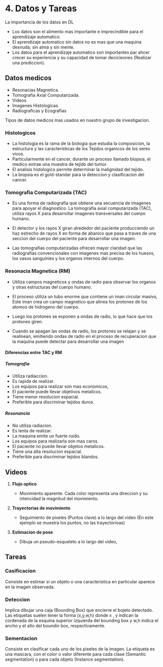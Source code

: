 # 4. Datos y Tareas

La importancia de los datos en DL

* Los datos son el alimento mas importante e imprecindible para el aprendizaje automatico.
* El aprendizaje automatico sin datos no es mas que una maquina desnuda, sin alma y sin mente.
* Los datos para el aprendizaje automatico son importantes par ahcer crecer su experiencia y su capacidad de tomar decicieones (Realizar una prediccion).

## Datos medicos

* Resonacias Magnetica.
* Tomografia Axial Computarizada.
* Videos
* Imagenes Histologicas
* Radiograficas y Ecografias

Tipos de datos medicos mas usados en nuestro grupo de investigacion.

### Histologicos

* La histologia es la rama de la biologia que estudia la composicion, la estructura y las caracteristicas de los Tejidos organicos de los seres vivos.
* Particularmente en  el cancer, durante un proceso llamado biopsia, el medico extrae una muestra de tejido del tumor.
* El analisis histologico permite determinar la malignidad del tejido.
* La biopsia es el gold-standar para la deteccion y clasificacion del cancer.

### Tomografia Computarizada (TAC)

* Es una forma de radiografia que obtiene una secuencia de imagenes para apoyar el diagnostico. La tomografia axial computarizada (TAC), utiliza rayos X para desarrollar imagenes transversales del cuerpo humano.

* El detector y los rayos X giran alrededor del paciente producciendo un haz  estrecho de rayos X en forma de abanico que pasa a traves de una seccion del cuerpo del paciente para desarrollar una imagen.

* Las tomografias computarizadas ofrecen mayor claridad que las radiografias convencionales con imagenes mas precisa de los huesos, los vasos sanguinies y los organos internos del cuerpo.

### Resonacia Magnetica (RM)

* Utiliza campos magneticos y ondas de radio para observar los organos y otras estructuras del cuerpo humano.

* El proceso utiliza un tubo enorme que contiene un iman circular masivo, Este iman crea un campo magnetico que alinea los protones de los atomos de hidrogeno del cuerpo.

*  Luego los protones se exponen a ondas de radio, lo que hace que los protones giren.

* Cuando se apagan las ondas de radio, los protones se relajan y se realinean, emitiendo ondas de radio en el proceso de recuperacion que la maquina puede detectar para desarrollar una imagen


#### Diferencias entre TAC y RM

##### Tomografia

* Utiliza radiaccion.
* Es rapida de realizar.
* Los equipos para realizar son mas economicos,
* El paciente puede llevar objetivos metalicos.
* Tiene menor resolucion espacial.
* Preferible para discriminar tejidos duros.

##### Resonancia

* No utiliza radiacion.
* Es lenta de realizar.
* La maquina emite un fuerte ruido.
* Los equipos para realizarla son mas caros.
* El paciente no puede llevar objetos metalicos.
* Tiene una alta resolucion espacial.
* Preferible para discriminar tejidos blandos.


## Videos

1. **Flujo optico**

    * Movimiento aparente. Cada color representa una direccion y su intencidad la magnitud del movimiento.
    
2. **Trayectorias de movimiento**

    * Seguimiento de pixeles (Puntos clave) a lo largo del video (En este ejemplo se muestra los puntos, no las trayectorioas)
    
3. **Estimacion de pose**
    
    * Dibuja un pseudo-esqueleto a lo largo del video,
    

## Tareas

### Casificacion

Consiste en estimar si un objeto o una caracteristica en particular aparece en la imagen observada.

### Deteccion

Implica dibujar una caja (Bounding Box) que encierre el bojeto detectado.
Las etiquetas suelen tener la forma (x,y,w,h) donde x , y indican la cordenada de la esquina superior izquierda del bounding box y w,h indica el ancho y el alto del boundin box, respectivamente.

### Sementacion

Consiste en clasificar cada uno de los pixeles de la imagen.
La etiqueta es una mascara, con el color o valor diferente para cada clase (Semantic segmentation) o para cada objeto (Instance segmentation).